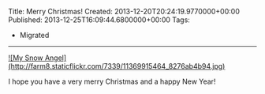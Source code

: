 Title: Merry Christmas!
Created: 2013-12-20T20:24:19.9770000+00:00
Published: 2013-12-25T16:09:44.6800000+00:00
Tags:
 - Migrated
---
<a href="http://www.flickr.com/photos/voxdeix/11369915464/" title="My Snow Angel">
![My Snow Angel](http://farm8.staticflickr.com/7339/11369915464_8276ab4b94.jpg)</a>

I hope you have a very merry Christmas and a happy New Year!